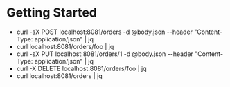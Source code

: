 # Getting Started

* curl -sX POST localhost:8081/orders -d @body.json --header "Content-Type: application/json" | jq
* curl localhost:8081/orders/foo | jq
* curl -sX PUT localhost:8081/orders/1 -d @body.json --header "Content-Type: application/json" | jq
* curl -X DELETE localhost:8081/orders/foo | jq
* curl localhost:8081/orders | jq

